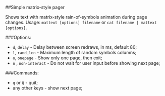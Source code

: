 ##Simple matrix-style pager

Shows text with matrix-style rain-of-symbols animation during page changes.
Usage: `mattext [options] filename` or `cat filename | mattext [options]`.

###Options:
* `d`, `delay` - Delay between screen redraws, in ms, default 80;
* `l`, `rand_len` - Maximum length of random symbols columns;
* `o`, `onepage` - Show only one page, then exit;
* `n` , `non-interact` - Do not wait for user input before showing next page;

###Commands:
* `q` or `Q` - quit;
* any other keys - show next page;
